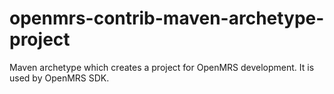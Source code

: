 openmrs-contrib-maven-archetype-project
=======================================

Maven archetype which creates a project for OpenMRS development. It is used by OpenMRS SDK.
